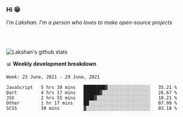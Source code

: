 ### Hi 😁

*I'm Lakshan. I'm a person who loves to make open-source projects*


<br/><br/>

![Lakshan's github stats](https://github-readme-stats.vercel.app/api?username=sandaruwan98&show_icons=true&theme=prussian )<br/>



📊 **Weekly development breakdown**
<!--START_SECTION:waka-->
```text
Week: 23 June, 2021 - 29 June, 2021

JavaScript   5 hrs 39 mins   ████████▓░░░░░░░░░░░░░░░░   35.21 % 
Dart         4 hrs 17 mins   ██████▓░░░░░░░░░░░░░░░░░░   26.67 % 
JSX          2 hrs 55 mins   ████▓░░░░░░░░░░░░░░░░░░░░   18.21 % 
Other        1 hr 17 mins    ██░░░░░░░░░░░░░░░░░░░░░░░   07.99 % 
SCSS         30 mins         ▓░░░░░░░░░░░░░░░░░░░░░░░░   03.18 % 
```
<!--END_SECTION:waka-->

